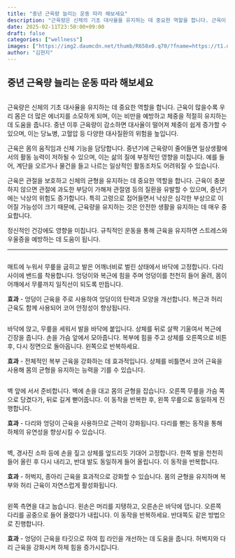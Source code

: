 ```yaml
---
title: "중년 근육량 늘리는 운동 따라 해보세요"
description: "근육량은 신체의 기초 대사율을 유지하는 데 중요한 역할을 합니다. 근육이 많을수록 우리 몸은 더 많은 에너지를 소모하게 되며, 이는 비만을 예방하고 체중을 적절히 유지하는 데 도움을 줍니다. 중년 이후 근육량이 감소하면 대사율이 떨어져 체중이 쉽게 증가할 수 있으며, "
date: 2025-02-11T23:50:00+09:00
draft: false
categories: ["wellness"]
images: ["https://img2.daumcdn.net/thumb/R658x0.q70/?fname=https://t1.daumcdn.net/news/202412/10/tenbody/20241210173002328cdjx.jpg", "https://t1.daumcdn.net/news/202412/10/tenbody/20241210173002582fubk.gif", "https://t1.daumcdn.net/news/202412/10/tenbody/20241210173003031xwyk.gif", "https://t1.daumcdn.net/news/202412/10/tenbody/20241210173003370iqdh.gif", "https://t1.daumcdn.net/news/202412/10/tenbody/20241210173003807poas.gif"]
author: "김현지"
---
```


<h2 >중년 근육량 늘리는 운동 따라 해보세요</h2> <figure ><img src="https://img2.daumcdn.net/thumb/R658x0.q70/?fname=https://t1.daumcdn.net/news/202412/10/tenbody/20241210173002328cdjx.jpg" alt=""/></figure> <p>근육량은 신체의 기초 대사율을 유지하는 데 중요한 역할을 합니다. 근육이 많을수록 우리 몸은 더 많은 에너지를 소모하게 되며, 이는 비만을 예방하고 체중을 적절히 유지하는 데 도움을 줍니다. 중년 이후 근육량이 감소하면 대사율이 떨어져 체중이 쉽게 증가할 수 있으며, 이는 당뇨병, 고혈압 등 다양한 대사질환의 위험을 높입니다.</p> <p>근육은 몸의 움직임과 신체 기능을 담당합니다. 중년기에 근육량이 줄어들면 일상생활에서의 활동 능력이 저하될 수 있으며, 이는 삶의 질에 부정적인 영향을 미칩니다. 예를 들어, 계단을 오르거나 물건을 들고 나르는 일상적인 활동조차도 어려워질 수 있습니다.</p> <p>근육은 관절을 보호하고 신체의 균형을 유지하는 데 중요한 역할을 합니다. 근육이 충분하지 않으면 관절에 과도한 부담이 가해져 관절염 등의 질환을 유발할 수 있으며, 중년기에는 낙상의 위험도 증가합니다. 특히 고령으로 접어들면서 낙상은 심각한 부상으로 이어질 가능성이 크기 때문에, 근육량을 유지하는 것은 안전한 생활을 유지하는 데 매우 중요합니다.</p> <p>정신적인 건강에도 영향을 미칩니다. 규칙적인 운동을 통해 근육을 유지하면 스트레스와 우울증을 예방하는 데 도움이 됩니다.</p> <hr /> <figure ><img src="https://t1.daumcdn.net/news/202412/10/tenbody/20241210173002582fubk.gif" alt=""/></figure> <p>매트에 누워서 무릎을 굽히고 발은 어깨너비로 벌린 상태에서 바닥에 고정합니다. 다리 사이에 밴드를 착용합니다. 엉덩이와 복근에 힘을 주며 엉덩이를 천천히 들어 올려, 몸이 어깨에서 무릎까지 일직선이 되도록 만듭니다.</p> <p><strong>효과</strong> - 엉덩이 근육을 주로 사용하여 엉덩이의 탄력과 모양을 개선합니다. 복근과 허리 근육도 함께 사용되어 코어 안정성이 향상됩니다.</p> <figure ><img src="https://t1.daumcdn.net/news/202412/10/tenbody/20241210173003031xwyk.gif" alt=""/></figure> <p>바닥에 앉고, 무릎을 세워서 발을 바닥에 붙입니다. 상체를 뒤로 살짝 기울여서 복근에 긴장을 줍니다. 손을 가슴 앞에서 모아줍니다. 복부에 힘을 주고 상체를 오른쪽으로 비튼 후, 다시 정면으로 돌아옵니다. 왼쪽으로 반복하세요.</p> <p><strong>효과</strong> - 전체적인 복부 근육을 강화하는 데 효과적입니다. 상체를 비틀면서 코어 근육을 사용해 몸의 균형을 유지하는 능력을 기를 수 있습니다.</p> <figure ><img src="https://t1.daumcdn.net/news/202412/10/tenbody/20241210173003370iqdh.gif" alt=""/></figure> <p>벽 앞에 서서 준비합니다. 벽에 손을 대고 몸의 균형을 잡습니다. 오른쪽 무릎을 가슴 쪽으로 당겼다가, 뒤로 길게 뻗어줍니다. 이 동작을 반복한 후, 왼쪽 무릎으로 동일하게 진행합니다.</p> <p><strong>효과</strong> - 다리와 엉덩이 근육을 사용하므로 근력이 강화됩니다. 다리를 뻗는 동작을 통해 하체의 유연성을 향상시킬 수 있습니다.</p> <figure ><img src="https://t1.daumcdn.net/news/202412/10/tenbody/20241210173003807poas.gif" alt=""/></figure> <p>벽, 경사진 소파 등에 손을 짚고 상체를 엎드리듯 기대어 고정합니다. 한쪽 발을 천천히 들어 올린 후 다시 내리고, 반대 발도 동일하게 들어 올립니다. 이 동작을 반복합니다.</p> <p><strong>효과</strong> - 허벅지, 종아리 근육을 효과적으로 강화할 수 있습니다. 몸의 균형을 유지하며 복부와 허리 근육이 자연스럽게 활성화됩니다.</p> <figure ><img src="https://t1.daumcdn.net/news/202412/10/tenbody/20241210173004111scfb.gif" alt=""/></figure> <p>왼쪽 측면을 대고 눕습니다. 왼손은 머리를 지탱하고, 오른손은 바닥에 댑니다. 오른쪽 다리를 공중으로 들어 올렸다가 내립니다. 이 동작을 반복하세요. 반대쪽도 같은 방법으로 진행합니다.</p> <p><strong>효과</strong> - 엉덩이 근육을 타깃으로 하여 힙 라인을 개선하는 데 도움을 줍니다. 허벅지와 다리 근육을 강화시켜 하체 힘을 증가시킵니다.</p>